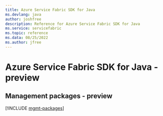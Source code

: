 ```yaml
---
title: Azure Service Fabric SDK for Java
ms.devlang: java
author: joshfree
description: Reference for Azure Service Fabric SDK for Java
ms.service: servicefabric
ms.topic: reference
ms.data: 08/25/2022
ms.author: jfree
---
```

# Azure Service Fabric SDK for Java - preview

## Management packages - preview
[!INCLUDE [mgmt-packages](service-fabric-mgmt-index.md)]